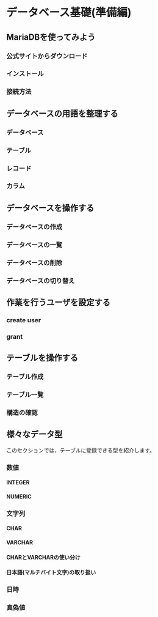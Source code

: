 # データベース基礎(準備編)

## MariaDBを使ってみよう

### 公式サイトからダウンロード

### インストール

### 接続方法

## データベースの用語を整理する

### データベース

### テーブル

### レコード

### カラム

## データベースを操作する

### データベースの作成

### データベースの一覧

### データベースの削除

### データベースの切り替え

## 作業を行うユーザを設定する

### create user

### grant

## テーブルを操作する

### テーブル作成

### テーブル一覧

### 構造の確認

## 様々なデータ型

このセクションでは、テーブルに登録できる型を紹介します。

### 数値

#### INTEGER

#### NUMERIC

### 文字列

#### CHAR

#### VARCHAR

#### CHARとVARCHARの使い分け

#### 日本語(マルチバイト文字)の取り扱い

### 日時

### 真偽値
